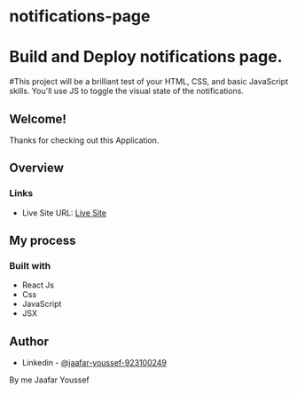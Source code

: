# notifications-page
# Build and Deploy notifications page.
#This project will be a brilliant test of your HTML, CSS, and basic JavaScript skills. You'll use JS to toggle the visual state of the notifications.

## Welcome! 
Thanks for checking out this Application.

## Overview

### Links

- Live Site URL: [Live Site]()

## My process

### Built with

- React Js
- Css
- JavaScript
- JSX


## Author

- Linkedin - [@jaafar-youssef-923100249](https://www.linkedin.com/in/jaafar-youssef-923100249/)

By me
  Jaafar Youssef
